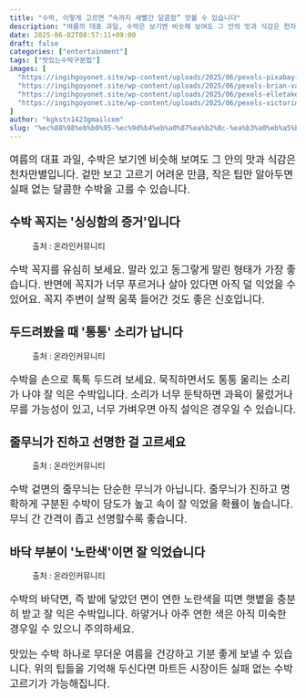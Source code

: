 ```yaml
---
title: "수박, 이렇게 고르면 “속까지 새빨간 달콤함” 맛볼 수 있습니다"
description: "여름의 대표 과일, 수박은 보기엔 비슷해 보여도 그 안의 맛과 식감은 천차만별입니다. 겉만 보고 고르기 어려운 만큼, 작은 팁만 알아두면 실패 없는 달콤한 수박을 고를 수 있습니다."
date: 2025-06-02T08:57:11+09:00
draft: false
categories: ["entertainment"]
tags: ["맛있는수박구분법"]
images: [
  "https://ingihgoyonet.site/wp-content/uploads/2025/06/pexels-pixabay-59830-1024x768.jpg"
  "https://ingihgoyonet.site/wp-content/uploads/2025/06/pexels-brian-van-den-heuvel-339534-1313267-683x1024.jpg"
  "https://ingihgoyonet.site/wp-content/uploads/2025/06/pexels-elletakesphotos-3513238-1024x683.jpg"
  "https://ingihgoyonet.site/wp-content/uploads/2025/06/pexels-victorino-2288692-768x1024.jpg"
]
author: "kgkstn1423gmailcom"
slug: "%ec%88%98%eb%b0%95-%ec%9d%b4%eb%a0%87%ea%b2%8c-%ea%b3%a0%eb%a5%b4%eb%a9%b4-%ec%86%8d%ea%b9%8c%ec%a7%80-%ec%83%88%eb%b9%a8%ea%b0%84-%eb%8b%ac%ec%bd%a4%ed%95%a8-%eb%a7%9b%eb%b3%bc"
---
```


<p style="font-size:18px">여름의 대표 과일, 수박은 보기엔 비슷해 보여도 그 안의 맛과 식감은 천차만별입니다. 겉만 보고 고르기 어려운 만큼, 작은 팁만 알아두면 실패 없는 달콤한 수박을 고를 수 있습니다.</p> <h2 >수박 꼭지는 '싱싱함의 증거'입니다</h2> <figure ><img src="https://ingihgoyonet.site/wp-content/uploads/2025/06/pexels-pixabay-59830-1024x768.jpg" alt="" style="aspect-ratio:16/9;object-fit:cover"/><figcaption >출처 : 온라인커뮤니티</figcaption></figure> <p style="font-size:18px">수박 꼭지를 유심히 보세요. 말라 있고 동그랗게 말린 형태가 가장 좋습니다. 반면에 꼭지가 너무 푸르거나 살아 있다면 아직 덜 익었을 수 있어요. 꼭지 주변이 살짝 움푹 들어간 것도 좋은 신호입니다.</p> <h2 >두드려봤을 때 '통통' 소리가 납니다</h2> <figure ><img src="https://ingihgoyonet.site/wp-content/uploads/2025/06/pexels-brian-van-den-heuvel-339534-1313267-683x1024.jpg" alt="" style="aspect-ratio:16/9;object-fit:cover"/><figcaption >출처 : 온라인커뮤니티</figcaption></figure> <p style="font-size:18px">수박을 손으로 톡톡 두드려 보세요. 묵직하면서도 통통 울리는 소리가 나야 잘 익은 수박입니다. 소리가 너무 둔탁하면 과육이 물렀거나 무를 가능성이 있고, 너무 가벼우면 아직 설익은 경우일 수 있습니다.</p> <h2 >줄무늬가 진하고 선명한 걸 고르세요</h2> <figure ><img src="https://ingihgoyonet.site/wp-content/uploads/2025/06/pexels-elletakesphotos-3513238-1024x683.jpg" alt="" style="aspect-ratio:16/9;object-fit:cover"/><figcaption >출처 : 온라인커뮤니티</figcaption></figure> <p style="font-size:18px">수박 겉면의 줄무늬는 단순한 무늬가 아닙니다. 줄무늬가 진하고 명확하게 구분된 수박이 당도가 높고 속이 잘 익었을 확률이 높습니다. 무늬 간 간격이 좁고 선명할수록 좋습니다.</p> <h2 >바닥 부분이 '노란색'이면 잘 익었습니다</h2> <figure ><img src="https://ingihgoyonet.site/wp-content/uploads/2025/06/pexels-victorino-2288692-768x1024.jpg" alt="" style="aspect-ratio:16/9;object-fit:cover"/><figcaption >출처 : 온라인커뮤니티</figcaption></figure> <p style="font-size:18px">수박의 바닥면, 즉 밭에 닿았던 면이 연한 노란색을 띠면 햇볕을 충분히 받고 잘 익은 수박입니다. 하얗거나 아주 연한 색은 아직 미숙한 경우일 수 있으니 주의하세요.</p> <p style="font-size:18px">맛있는 수박 하나로 무더운 여름을 건강하고 기분 좋게 보낼 수 있습니다. 위의 팁들을 기억해 두신다면 마트든 시장이든 실패 없는 수박 고르기가 가능해집니다.</p>
